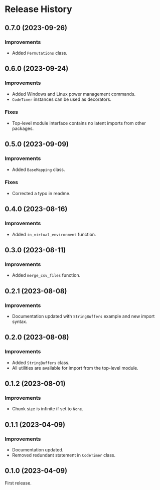 # Release History

## 0.7.0 (2023-09-26)
### Improvements
- Added `Permutations` class.

## 0.6.0 (2023-09-24)
### Improvements
- Added Windows and Linux power management commands.
- `CodeTimer` instances can be used as decorators.
### Fixes
- Top-level module interface contains no latent imports from other packages.

## 0.5.0 (2023-09-09)
### Improvements
- Added `BaseMapping` class.
### Fixes
- Corrected a typo in readme.

## 0.4.0 (2023-08-16)
### Improvements
- Added `in_virtual_environment` function.

## 0.3.0 (2023-08-11)
### Improvements
- Added `merge_csv_files` function.

## 0.2.1 (2023-08-08)
### Improvements
- Documentation updated with `StringBuffers` example and new import syntax.

## 0.2.0 (2023-08-08)
### Improvements
- Added `StringBuffers` class.
- All utilities are available for import from the top-level module.

## 0.1.2 (2023-08-01)
### Improvements
- Chunk size is infinite if set to `None`.

## 0.1.1 (2023-04-09)
### Improvements
- Documentation updated.
- Removed redundant statement in `CodeTimer` class.

## 0.1.0 (2023-04-09)
First release.
